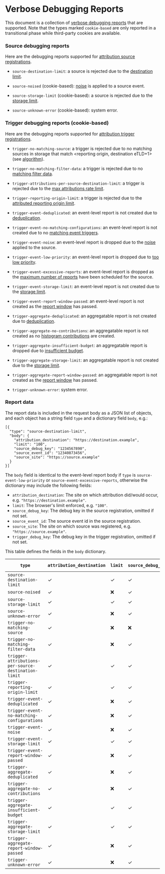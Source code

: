 Verbose Debugging Reports
=========================

This document is a collection of [verbose debugging
reports](https://github.com/WICG/attribution-reporting-api/blob/main/EVENT.md#optional-verbose-debugging-reports)
that are supported. Note that the types marked `cookie-based` are only reported
in a transitional phase while third-party cookies are available.

### Source debugging reports

Here are the debugging reports supported for [attribution source
registrations](https://github.com/WICG/attribution-reporting-api/blob/main/EVENT.md#registering-attribution-sources).

* `source-destination-limit`: a source is rejected due to the [destination limit](https://github.com/WICG/attribution-reporting-api/blob/main/EVENT.md#limiting-the-number-of-unique-destinations-covered-by-unexpired-sources).

* `source-noised` (cookie-based): [noise](https://github.com/WICG/attribution-reporting-api/blob/main/EVENT.md#data-limits-and-noise) is applied to a source event.

* `source-storage-limit` (cookie-based): a source is rejected due to the [storage limit](https://github.com/WICG/attribution-reporting-api/blob/main/EVENT.md#storage-limits).

* `source-unknown-error` (cookie-based): system error.

### Trigger debugging reports (cookie-based)

Here are the debugging reports supported for [attribution trigger
registrations](https://github.com/WICG/attribution-reporting-api/blob/main/EVENT.md#triggering-attribution).

* `trigger-no-matching-source`: a trigger is rejected due to no matching sources in storage that match <reporting origin, destination eTLD+1> (see [algorithm](https://github.com/WICG/attribution-reporting-api/blob/main/EVENT.md#trigger-attribution-algorithm)).

* `trigger-no-matching-filter-data`: a trigger is rejected due to no [matching filter data](https://github.com/WICG/attribution-reporting-api/blob/main/EVENT.md#optional-attribution-filters).

* `trigger-attributions-per-source-destination-limit`: a trigger is rejected due to the [max attributions rate limit](https://github.com/WICG/attribution-reporting-api/blob/main/EVENT.md#reporting-cooldown--rate-limits).

* `trigger-reporting-origin-limit`: a trigger is rejected due to the [attributed reporting origin limit](https://github.com/WICG/attribution-reporting-api/blob/main/EVENT.md#reporting-origin-limits).

* `trigger-event-deduplicated`: an event-level report is not created due to
    [deduplication](https://github.com/WICG/attribution-reporting-api/blob/main/EVENT.md#trigger-attribution-algorithm).

* `trigger-event-no-matching-configurations`: an event-level report is not created due to no
    [matching event triggers](https://github.com/WICG/attribution-reporting-api/blob/main/EVENT.md#optional-attribution-filters).

* `trigger-event-noise`: an event-level report is dropped due to the
    [noise](https://github.com/WICG/attribution-reporting-api/blob/main/EVENT.md#data-limits-and-noise) applied to the source.

* `trigger-event-low-priority`: an event-level report is dropped due to [too low priority](https://github.com/WICG/attribution-reporting-api/blob/main/EVENT.md#trigger-attribution-algorithm).

* `trigger-event-excessive-reports`: an event-level report is dropped as the [maximum number of reports](https://github.com/WICG/attribution-reporting-api/blob/main/EVENT.md#trigger-attribution-algorithm) have been scheduled for the source.

* `trigger-event-storage-limit`: an event-level report is not created due to the [storage limit](https://github.com/WICG/attribution-reporting-api/blob/main/EVENT.md#storage-limits).

* `trigger-event-report-window-passed`: an event-level report is not created as the [report window](https://github.com/WICG/attribution-reporting-api/blob/main/EVENT.md#registering-attribution-sources) has passed.

* `trigger-aggregate-deduplicated`: an aggregatable report is not created due to
    [deduplication](https://github.com/WICG/attribution-reporting-api/blob/main/AGGREGATE.md#attribution-trigger-registration).

* `trigger-aggregate-no-contributions`: an aggregatable report is not created as no [histogram contributions](https://github.com/WICG/attribution-reporting-api/blob/main/AGGREGATE.md#attribution-trigger-registration) are created.

* `trigger-aggregate-insufficient-budget`: an aggregatable report is dropped due to [insufficient budget](https://github.com/WICG/attribution-reporting-api/blob/main/AGGREGATE.md#contribution-bounding-and-budgeting).

* `trigger-aggregate-storage-limit`: an aggregatable report is not created due to the [storage limit](https://github.com/WICG/attribution-reporting-api/blob/main/AGGREGATE.md#storage-limits).

* `trigger-aggregate-report-window-passed`: an aggregatable report is not created as the [report window](https://github.com/WICG/attribution-reporting-api/blob/main/AGGREGATE.md#attribution-source-registration) has passed.

* `trigger-unknown-error`: system error.

### Report data

The report data is included in the request body as a JSON list of objects, and
each object has a string field `type` and a dictionary field `body`, e.g.:

```jsonc
[{
  "type": "source-destination-limit",
  "body": {
    "attribution_destination": "https://destination.example",
    "limit": "100",
    "source_debug_key": "1234567890",
    "source_event_id": "12340873456",
    "source_site": "https://source.example"
  }
}]
```

The `body` field is identical to the event-level report body if `type` is
`source-event-low-priority` or `source-event-excessive-reports`, otherwise the
dictionary may include the following fields:
* `attribution_destination`: The site on which attribution did/would occur, e.g. `"https://destination.example"`.
* `limit`: The browser's limit enforced, e.g. `"100"`.
* `source_debug_key`: The debug key in the source registration, omitted if not set.
* `source_event_id`: The source event id in the source registration.
* `source_site`: The site on which source was registered, e.g. `"https://source.example"`.
* `trigger_debug_key`: The debug key in the trigger registration, omitted if not set.

This table defines the fields in the `body` dictionary.

| `type` | `attribution_destination`| `limit` | `source_debug_key` | `source_event_id` | `source_site` | ` trigger_debug_key` |
| --- | --- | --- | --- | --- | --- | --- |
| `source-destination-limit` | ✓ | ✓ | ✓ | ✓ | ✓ | ❌ |
| `source-noised` | ✓ | ❌ | ✓ | ✓ | ✓ | ❌ |
| `source-storage-limit` | ✓ | ✓ | ✓ | ✓ | ✓ | ❌ |
| `source-unknown-error` | ✓ | ❌ | ✓ | ✓ | ✓ | ❌ |
| `trigger-no-matching-source` | ✓ | ❌ | ❌ | ❌ | ❌ | ✓ |
| `trigger-no-matching-filter-data` | ✓ | ❌ | ✓ | ✓ | ✓ | ✓ |
| `trigger-attributions-per-source-destination-limit` | ✓ | ✓ | ✓ | ✓ | ✓ | ✓ |
| `trigger-reporting-origin-limit` | ✓ | ✓ | ✓ | ✓ | ✓ | ✓ |
| `trigger-event-deduplicated` | ✓ | ❌ | ✓ | ✓ | ✓ | ✓ |
| `trigger-event-no-matching-configurations` | ✓ | ❌ | ✓ | ✓ | ✓ | ✓ |
| `trigger-event-noise` | ✓ | ❌ | ✓ | ✓ | ✓ | ✓ |
| `trigger-event-storage-limit` | ✓ | ✓ | ✓ | ✓ | ✓ | ✓ |
| `trigger-event-report-window-passed` | ✓ | ❌ | ✓ | ✓ | ✓ | ✓ |
| `trigger-aggregate-deduplicated` | ✓ | ❌ | ✓ | ✓ | ✓ | ✓ |
| `trigger-aggregate-no-contributions` | ✓ | ❌ | ✓ | ✓ | ✓ | ✓ |
| `trigger-aggregate-insufficient-budget` | ✓ | ✓ | ✓ | ✓ | ✓ | ✓ |
| `trigger-aggregate-storage-limit` | ✓ | ✓ | ✓ | ✓ | ✓ | ✓ |
| `trigger-aggregate-report-window-passed` | ✓ | ❌ | ✓ | ✓ | ✓ | ✓ |
| `trigger-unknown-error` | ✓ | ❌ | ✓ | ✓ | ✓ | ✓ |



